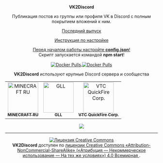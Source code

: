 <p align="center">
    <b>VK2Discord</b>
</p>
<p align="center">
    Публикация постов из группы или профиля VK в Discord с полным покрытием вложений к ним.
</p>
<p align="center">
  <a href="https://github.com/MrZillaGold/VK2Discord/releases/latest" align="center">
    Последний выпуск
  </a>
</p>
<p align="center">
  <a href="https://github.com/MrZillaGold/VK2Discord/wiki/%D0%98%D0%BD%D1%81%D1%82%D1%80%D1%83%D0%BA%D1%86%D0%B8%D1%8F">
    Инструкция по настройке
  </a>
</p>

<p align="center">
  <a href="https://github.com/MrZillaGold/VK2Discord/blob/master/CONFIG_FIELDS.md">
    Перед началом работы настройте <b>config.json</b>!
  </a>
  <br/>
  Скрипт запускается командой <b>npm start</b>!
</p>

<p align="center">
    <a href="https://hub.docker.com/r/mrzillagold/vk2discord">
        <img align="center" alt="Docker Pulls" src="https://img.shields.io/docker/pulls/mrzillagold/vk2discord">
    </a>
    <a href="https://wakatime.com/badge/github/MrZillaGold/VK2Discord">
        <img align="center" alt="Docker Pulls" src="https://wakatime.com/badge/github/MrZillaGold/VK2Discord.svg">
    </a>
</p>

<p align="center">
  <b>VK2Discord</b> используют крупные Discord сервера и сообщества
</p>

<table>
  <tr>
    <td align="center">
      <a href="https://discord.gg/tAca6dX">
        <img src="https://i.imgur.com/ExjWQCI.png" width="100px;" alt="MINECRAFT RU"/>
        <br/>
      <sub><b>MINECRAFT RU</b></sub>
      </a>
    </td>
    <td align="center">
      <a href="https://vk.com/globalloot">
        <img src="https://i.imgur.com/m1EF3pN.jpg" width="100px;" alt="GLL"/>
        <br/>
      <sub><b>GLL</b></sub>
      </a>
    </td>
    <td align="center">
      <a href="https://discord.gg/MfKUp4F">
        <img src="https://i.imgur.com/FuI3ONC.jpg" width="100px;" alt="VTC QuickFire Corp."/>
        <br/>
      <sub><b>VTC QuickFire Corp.</b></sub>
      </a>
    </td>
    </tr>
</table>

<p align="center">
  <img src="https://repository-images.githubusercontent.com/192033596/86f73000-29b8-11eb-836d-40feada70107">
</p>

***

<p align="center">
<a rel="license" href="http://creativecommons.org/licenses/by-nc-sa/4.0/">
  <img alt="Лицензия Creative Commons" style="border-width:0" src="https://i.creativecommons.org/l/by-nc-sa/4.0/88x31.png"/>
  </a>
  <br/>
  <b>VK2Discord</b> доступен по 
  <a rel="license" href="http://creativecommons.org/licenses/by-nc-sa/4.0/">
    лицензии Creative Commons «Attribution-NonCommercial-ShareAlike» («Атрибуция —  Некоммерческое использование — На тех же условиях») 4.0 Всемирная
  </a>.
</p>
